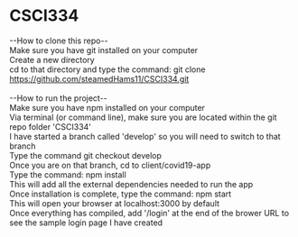 # CSCI334

--How to clone this repo-- <br />
Make sure you have git installed on your computer <br />
Create a new directory <br />
cd to that directory and type the command: git clone https://github.com/steamedHams11/CSCI334.git <br />
<br />
--How to run the project-- <br />
Make sure you have npm installed on your computer <br />
Via terminal (or command line), make sure you are located within the git repo folder 'CSCI334' <br />
I have started a branch called 'develop' so you will need to switch to that branch <br />
Type the command git checkout develop <br />
Once you are on that branch, cd to client/covid19-app <br />
Type the command: npm install <br />
This will add all the external dependencies needed to run the app <br />
Once installation is complete, type the command: npm start <br />
This will open your browser at localhost:3000 by default <br />
Once everything has compiled, add '/login' at the end of the brower URL to see the sample login page I have created <br />
